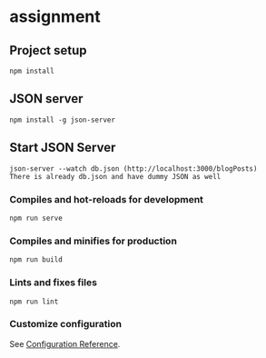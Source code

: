 # assignment

## Project setup
```
npm install
```
## JSON server
```
npm install -g json-server
```

## Start JSON Server
```
json-server --watch db.json (http://localhost:3000/blogPosts)
There is already db.json and have dummy JSON as well
```
### Compiles and hot-reloads for development
```
npm run serve
```

### Compiles and minifies for production
```
npm run build
```

### Lints and fixes files
```
npm run lint
```

### Customize configuration
See [Configuration Reference](https://cli.vuejs.org/config/).
